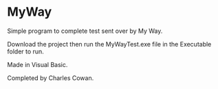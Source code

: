 # MyWay

Simple program to complete test sent over by My Way.

Download the project then run the MyWayTest.exe file in the Executable folder to run.

Made in Visual Basic.

Completed by Charles Cowan.
